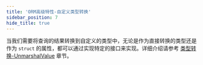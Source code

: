 ```yaml
---
title: 'ORM高级特性-自定义类型转换'
sidebar_position: 7
hide_title: true
---
```


当我们需要将查询的结果转换到自定义的类型中，无论是作为直接转换的类型还是作为 `struct` 的属性，都可以通过实现特定的接口来实现。详细介绍请参考 [类型转换-UnmarshalValue](output/goframe-v2.3-md/核心组件-重点/类型转换/类型转换-UnmarshalValue) 章节。